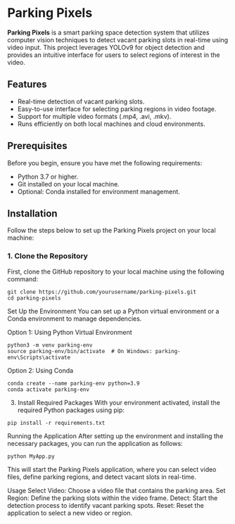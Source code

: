# Parking Pixels

**Parking Pixels** is a smart parking space detection system that utilizes computer vision techniques to detect vacant parking slots in real-time using video input. This project leverages YOLOv9 for object detection and provides an intuitive interface for users to select regions of interest in the video.

## Features

- Real-time detection of vacant parking slots.
- Easy-to-use interface for selecting parking regions in video footage.
- Support for multiple video formats (.mp4, .avi, .mkv).
- Runs efficiently on both local machines and cloud environments.

## Prerequisites

Before you begin, ensure you have met the following requirements:

- Python 3.7 or higher.
- Git installed on your local machine.
- Optional: Conda installed for environment management.

## Installation

Follow the steps below to set up the Parking Pixels project on your local machine:

### 1. Clone the Repository

First, clone the GitHub repository to your local machine using the following command:

```
git clone https://github.com/yourusername/parking-pixels.git
cd parking-pixels
```
Set Up the Environment
You can set up a Python virtual environment or a Conda environment to manage dependencies.

Option 1: Using Python Virtual Environment
```
python3 -m venv parking-env
source parking-env/bin/activate  # On Windows: parking-env\Scripts\activate
```

Option 2: Using Conda
```
conda create --name parking-env python=3.9
conda activate parking-env
```
3. Install Required Packages
With your environment activated, install the required Python packages using pip:

```
pip install -r requirements.txt
```

Running the Application
After setting up the environment and installing the necessary packages, you can run the application as follows:

```
python MyApp.py
```

This will start the Parking Pixels application, where you can select video files, define parking regions, and detect vacant slots in real-time.

Usage
Select Video: Choose a video file that contains the parking area.
Set Region: Define the parking slots within the video frame.
Detect: Start the detection process to identify vacant parking spots.
Reset: Reset the application to select a new video or region.
